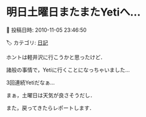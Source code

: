 # 明日土曜日またまたYetiへ…

📅 投稿日時: 2010-11-05 23:46:50

🏷️ カテゴリ: [日記](cc4b5682fb7b8b144980957a978653fb0.md)

ホントは軽井沢に行こうかと思ったけど．





諸般の事情で，Yetiに行くことになっちゃいました…


3回連続Yetiだなぁ…





まぁ，土曜日は天気が良さそうだし．


また，戻ってきたらレポートします．
